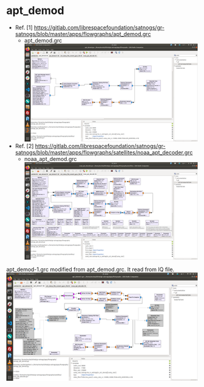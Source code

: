 # apt_demod
- Ref. [1] https://gitlab.com/librespacefoundation/satnogs/gr-satnogs/blob/master/apps/flowgraphs/apt_demod.grc
    - apt_demod.grc
    ![apt_demod](./apt_demod.png "apt_demod")
- Ref. [2] https://gitlab.com/librespacefoundation/satnogs/gr-satnogs/blob/master/apps/flowgraphs/satellites/noaa_apt_decoder.grc
    - noaa_apt_demod.grc
    ![noaa_apt_demod](./noaa_apt_demod.png "noaa_apt_demod")

apt_demod-1.grc modified from apt_demod.grc.
It read from IQ file.
![apt_demod-1](./apt_demod-1.png "apt_demod-1")
